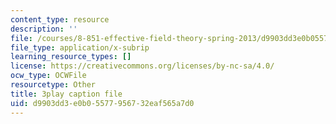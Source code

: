 ```yaml
---
content_type: resource
description: ''
file: /courses/8-851-effective-field-theory-spring-2013/d9903dd3e0b05577956732eaf565a7d0_DdnXB0Fa3gQ.srt
file_type: application/x-subrip
learning_resource_types: []
license: https://creativecommons.org/licenses/by-nc-sa/4.0/
ocw_type: OCWFile
resourcetype: Other
title: 3play caption file
uid: d9903dd3-e0b0-5577-9567-32eaf565a7d0
---
```

